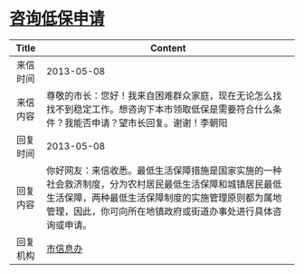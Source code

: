 # <a href="http://www.shangluo.gov.cn/zmhd/ldxxxx.jsp?urltype=leadermail.LeaderMailContentUrl&wbtreeid=1112&leadermailid=1767">咨询低保申请</a>
|Title|Content|
|:---:|---|
|来信时间|2013-05-08|
|来信内容|尊敬的市长：您好！我来自困难群众家庭，现在无论怎么找找不到稳定工作。想咨询下本市领取低保是需要符合什么条件？我能否申请？望市长回复。谢谢！李朝阳|
|回复时间|2013-05-08|
|回复内容|你好网友：来信收悉。最低生活保障措施是国家实施的一种社会救济制度，分为农村居民最低生活保障和城镇居民最低生活保障，两种最低生活保障制度的实施管理原则都为属地管理，因此，你可向所在地镇政府或街道办事处进行具体咨询或申请。|
|回复机构|<a href="../../categories/agencies/市信息办.md">市信息办</a>|